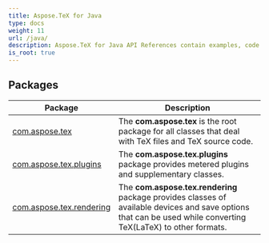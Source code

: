 ```yaml
---
title: Aspose.TeX for Java
type: docs
weight: 11
url: /java/
description: Aspose.TeX for Java API References contain examples, code snippets, and API documentation. It provides packages, classes, interfaces, and other API details.
is_root: true
---
```

## Packages
| Package | Description |
| --- | --- |
| [com.aspose.tex](./com.aspose.tex) | The **com.aspose.tex** is the root package for all classes that deal with TeX files and TeX source code. |
| [com.aspose.tex.plugins](./com.aspose.tex.plugins) | The **com.aspose.tex.plugins** package provides metered plugins and supplementary classes. |
| [com.aspose.tex.rendering](./com.aspose.tex.rendering) | The **com.aspose.tex.rendering** package provides classes of available devices and save options that can be used while converting TeX(LaTeX) to other formats. |
